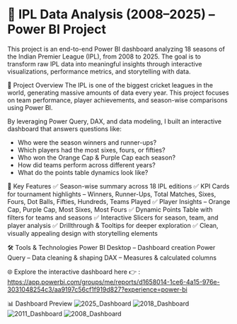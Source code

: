 # 🏏 IPL Data Analysis (2008–2025) – Power BI Project

This project is an end-to-end Power BI dashboard analyzing 18 seasons of the Indian Premier League (IPL), from 2008 to 2025.
The goal is to transform raw IPL data into meaningful insights through interactive visualizations, performance metrics, and storytelling with data.

📌 Project Overview
The IPL is one of the biggest cricket leagues in the world, generating massive amounts of data every year.
This project focuses on team performance, player achievements, and season-wise comparisons using Power BI.

By leveraging Power Query, DAX, and data modeling, I built an interactive dashboard that answers questions like:
- Who were the season winners and runner-ups?
- Which players had the most sixes, fours, or fifties?
- Who won the Orange Cap & Purple Cap each season?
- How did teams perform across different years?
- What do the points table dynamics look like?

🔑 Key Features
✅ Season-wise summary across 18 IPL editions
✅ KPI Cards for tournament highlights – Winners, Runner-Ups, Total Matches, Sixes, Fours, Dot Balls, Fifties, Hundreds, Teams Played
✅ Player Insights – Orange Cap, Purple Cap, Most Sixes, Most Fours
✅ Dynamic Points Table with filters for teams and seasons
✅ Interactive Slicers for season, team, and player analysis
✅ Drillthrough & Tooltips for deeper exploration
✅ Clean, visually appealing design with storytelling elements

🛠️ Tools & Technologies
Power BI Desktop – Dashboard creation
Power Query – Data cleaning & shaping
DAX – Measures & calculated columns

🌐 Explore the interactive dashboard here 👉 : https://app.powerbi.com/groups/me/reports/d1658014-1ce6-4a15-976e-3031048254c3/aa9197c56cf1f919d827?experience=power-bi 

📊 Dashboard Preview
![2025_Dashboard](https://github.com/user-attachments/assets/11109b84-e72f-47c1-8cee-8c22f0a035ac)
![2018_Dashboard](https://github.com/user-attachments/assets/823c0f80-4197-41d6-bd5e-41f362a17ee4)
![2011_Dashboard](https://github.com/user-attachments/assets/6e0d6efb-e40a-41d6-883b-61d151bc7abb)
![2008_Dashboard](https://github.com/user-attachments/assets/41b11f66-a340-40af-b8e6-616d94ccd65f)

